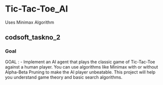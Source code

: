 # Tic-Tac-Toe_AI
Uses Minimax Algorithm

## codsoft_taskno_2
### Goal
GOAL : - Implement an AI agent that plays the classic game of Tic-Tac-Toe against a human player. You can use algorithms like Minimax with or without Alpha-Beta Pruning to make the AI player unbeatable. This project will help you understand game theory and basic search algorithms.


